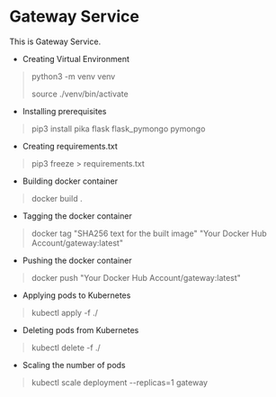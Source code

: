 # Gateway Service
This is Gateway Service.

* Creating Virtual Environment
> python3 -m venv venv
> 
> source ./venv/bin/activate

* Installing prerequisites
> pip3 install pika flask flask_pymongo pymongo

* Creating requirements.txt
> pip3 freeze > requirements.txt

* Building docker container
> docker build .

* Tagging the docker container
> docker tag "SHA256 text for the built image" "Your Docker Hub Account/gateway:latest"

* Pushing the docker container
> docker push "Your Docker Hub Account/gateway:latest"

* Applying pods to Kubernetes
> kubectl apply -f ./

* Deleting pods from Kubernetes
> kubectl delete -f ./

* Scaling the number of pods
> kubectl scale deployment --replicas=1 gateway